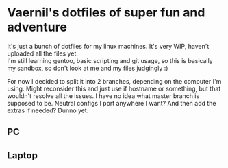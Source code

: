 # Vaernil's dotfiles of super fun and adventure

It's just a bunch of dotfiles for my linux machines. It's very WIP, haven't uploaded all the files yet.</br>
I'm still learning gentoo, basic scripting and git usage, so this is basically my sandbox, so don't look at me and my files judgingly :)

For now I decided to split it into 2 branches, depending on the computer I'm using. Might reconsider this and just use if hostname or something, but that wouldn't resolve all the issues.
I have no idea what master branch is supposed to be. Neutral configs I port anywhere I want? And then add the extras if needed? Dunno yet.

## PC

## Laptop

